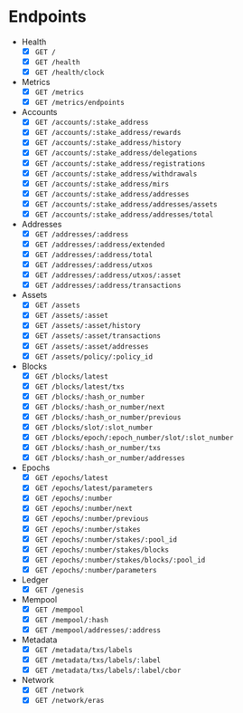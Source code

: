 # Endpoints

- Health
  - [x] `GET /`
  - [x] `GET /health`
  - [x] `GET /health/clock`
- Metrics
  - [x] `GET /metrics`
  - [x] `GET /metrics/endpoints`
- Accounts
  - [x] `GET /accounts/:stake_address`
  - [x] `GET /accounts/:stake_address/rewards`
  - [x] `GET /accounts/:stake_address/history`
  - [x] `GET /accounts/:stake_address/delegations`
  - [x] `GET /accounts/:stake_address/registrations`
  - [x] `GET /accounts/:stake_address/withdrawals`
  - [x] `GET /accounts/:stake_address/mirs`
  - [x] `GET /accounts/:stake_address/addresses`
  - [x] `GET /accounts/:stake_address/addresses/assets`
  - [x] `GET /accounts/:stake_address/addresses/total`
- Addresses
  - [x] `GET /addresses/:address`
  - [x] `GET /addresses/:address/extended`
  - [x] `GET /addresses/:address/total`
  - [x] `GET /addresses/:address/utxos`
  - [x] `GET /addresses/:address/utxos/:asset`
  - [x] `GET /addresses/:address/transactions`
- Assets
  - [x] `GET /assets`
  - [x] `GET /assets/:asset`
  - [x] `GET /assets/:asset/history`
  - [x] `GET /assets/:asset/transactions`
  - [x] `GET /assets/:asset/addresses`
  - [x] `GET /assets/policy/:policy_id`
- Blocks
  - [x] `GET /blocks/latest`
  - [x] `GET /blocks/latest/txs`
  - [x] `GET /blocks/:hash_or_number`
  - [x] `GET /blocks/:hash_or_number/next`
  - [x] `GET /blocks/:hash_or_number/previous`
  - [x] `GET /blocks/slot/:slot_number`
  - [x] `GET /blocks/epoch/:epoch_number/slot/:slot_number`
  - [x] `GET /blocks/:hash_or_number/txs`
  - [x] `GET /blocks/:hash_or_number/addresses`
- Epochs
  - [x] `GET /epochs/latest`
  - [x] `GET /epochs/latest/parameters`
  - [x] `GET /epochs/:number`
  - [x] `GET /epochs/:number/next`
  - [x] `GET /epochs/:number/previous`
  - [x] `GET /epochs/:number/stakes`
  - [x] `GET /epochs/:number/stakes/:pool_id`
  - [x] `GET /epochs/:number/stakes/blocks`
  - [x] `GET /epochs/:number/stakes/blocks/:pool_id`
  - [x] `GET /epochs/:number/parameters`
- Ledger
  - [x] `GET /genesis`
- Mempool
  - [x] `GET /mempool`
  - [x] `GET /mempool/:hash`
  - [x] `GET /mempool/addresses/:address`
- Metadata
  - [x] `GET /metadata/txs/labels`
  - [x] `GET /metadata/txs/labels/:label`
  - [x] `GET /metadata/txs/labels/:label/cbor`
- Network
  - [x] `GET /network`
  - [x] `GET /network/eras`
